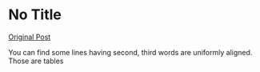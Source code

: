 # No Title

[Original Post](https://discourse.onlinedegree.iitm.ac.in/t/165959/195)

<p>You can find some lines having second, third words are uniformly aligned. Those are tables</p>